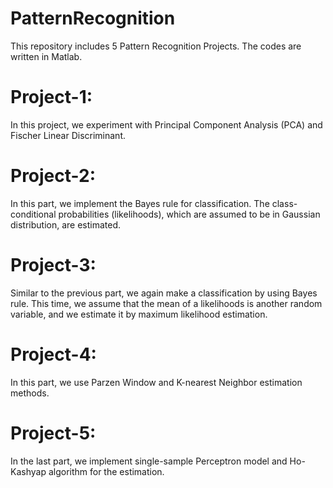 # PatternRecognition
This  repository includes 5 Pattern Recognition Projects. The codes are written in Matlab.

# Project-1:
In this project, we experiment with Principal Component Analysis (PCA) and Fischer Linear Discriminant. 

# Project-2:
In this part, we implement the Bayes rule for classification. The class-conditional probabilities (likelihoods), which are assumed to be in Gaussian distribution, are estimated.

# Project-3:
Similar to the previous part, we again make a classification by using Bayes rule. This time, we assume that the mean of a likelihoods is another random variable, and we estimate it by maximum likelihood estimation.

# Project-4:
In this part, we use Parzen Window and K-nearest Neighbor estimation methods.

# Project-5:
In the last part, we implement single-sample Perceptron model and Ho-Kashyap algorithm for the estimation.
